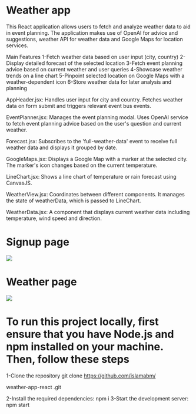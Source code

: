 
# Weather app


This React application allows users to fetch and analyze weather data to aid in event planning. The application makes use of OpenAI for advice and suggestions, weather API for weather data and Google Maps for location services.

Main Features
1-Fetch weather data based on user input (city, country)
2-Display detailed forecast of the selected location
3-Fetch event planning advice based on current weather and user queries
4-Showcase weather trends on a line chart
5-Pinpoint selected location on Google Maps with a weather-dependent icon
6-Store weather data for later analysis and planning




AppHeader.jsx: Handles user input for city and country. Fetches weather data on form submit and triggers relevant event bus events.

EventPlanner.jsx: Manages the event planning modal. Uses OpenAI service to fetch event planning advice based on the user's question and current weather.

Forecast.jsx: Subscribes to the 'full-weather-data' event to receive full weather data and displays it grouped by date.

GoogleMaps.jsx: Displays a Google Map with a marker at the selected city. The marker's icon changes based on the current temperature.

LineChart.jsx: Shows a line chart of temperature or rain forecast using CanvasJS.

WeatherView.jsx: Coordinates between different components. It manages the state of weatherData, which is passed to LineChart.

WeatherData.jsx: A component that displays current weather data including temperature, wind speed and direction.





<h1>Signup page</h1>
<img src="[https://i.ibb.co/pr7Cyjr/image.png](https://i.ibb.co/W0195Zc/image.png)" />

<h1>Weather page</h1>
<img src="[https://i.ibb.co/gTzgKx5/image.png](https://i.ibb.co/NYFy1BW/image.png)" />

<h1>To run this project locally, first ensure that you have Node.js and npm installed on your machine. Then, follow these steps</h1>

1-Clone the repository
git clone https://github.com/islamabm/

weather-app-react
.git

2-Install the required dependencies:
npm i
3-Start the development server:
npm start
